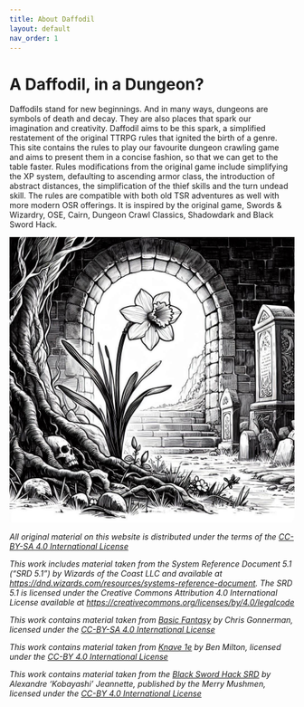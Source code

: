 ```yaml
---
title: About Daffodil
layout: default
nav_order: 1
---
```

# A Daffodil, in a Dungeon?
Daffodils stand for new beginnings. And in many ways, dungeons are symbols of death and decay. They are also places that spark our imagination and creativity. Daffodil aims to be this spark, a simplified restatement of the original TTRPG rules that ignited the birth of a genre. This site contains the rules to play our favourite dungeon crawling game and aims to present them in a concise fashion, so that we can get to the table faster. Rules modifications from the original game include simplifying the XP system, defaulting to ascending armor class, the introduction of abstract distances, the simplification of the thief skills and the turn undead skill. The rules are compatible with both old TSR adventures as well with more modern OSR offerings. It is inspired by the original game, Swords & Wizardry, OSE, Cairn, Dungeon Crawl Classics, Shadowdark and Black Sword Hack.

![image](/OIG4.jpg)

*All original material on this website is distributed under the terms of the [CC-BY-SA 4.0 International License](https://creativecommons.org/licenses/by-sa/4.0/)*

*This work includes material taken from the System Reference Document 5.1 (“SRD 5.1”) by Wizards of the Coast LLC and available at https://dnd.wizards.com/resources/systems-reference-document. The SRD 5.1 is licensed under the Creative Commons Attribution 4.0 International License available at https://creativecommons.org/licenses/by/4.0/legalcode*

*This work contains material taken from [Basic Fantasy](https://www.basicfantasy.org/srd/) by Chris Gonnerman, licensed under the [CC-BY-SA 4.0 International License](https://creativecommons.org/licenses/by-sa/4.0/)*

*This work contains material taken from [Knave 1e](https://www.drivethrurpg.com/en/product/250888/knave) by Ben Milton, licensed under the [CC-BY 4.0 International License](https://creativecommons.org/licenses/by/4.0/)*

*This work contains material taken from the [Black Sword Hack SRD](https://www.drivethrurpg.com/en/product/250888/knave) by Alexandre ‘Kobayashi’ Jeannette, published by the Merry Mushmen, licensed under the [CC-BY 4.0 International License](https://creativecommons.org/licenses/by/4.0/)*

